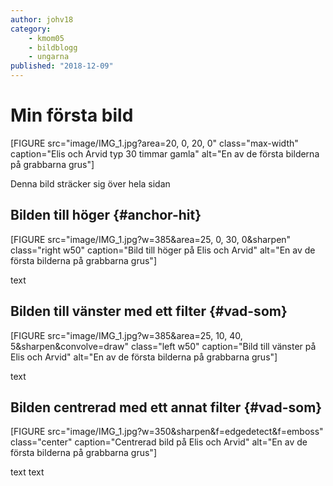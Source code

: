 ```yaml
---
author: johv18
category:
    - kmom05
    - bildblogg
    - ungarna
published: "2018-12-09"
---
```

Min första bild
==================================

[FIGURE src="image/IMG_1.jpg?area=20, 0, 20, 0" class="max-width" caption="Elis och Arvid typ 30 timmar gamla" alt="En av de första bilderna på grabbarna grus"]

<!--more-->
Denna bild sträcker sig över hela sidan

## Bilden till höger {#anchor-hit}

[FIGURE src="image/IMG_1.jpg?w=385&area=25, 0, 30, 0&sharpen" class="right w50" caption="Bild till höger på Elis och Arvid" alt="En av de första bilderna på grabbarna grus"]

text  




##  Bilden till vänster med ett filter {#vad-som}

[FIGURE src="image/IMG_1.jpg?w=385&area=25, 10, 40, 5&sharpen&convolve=draw" class="left w50" caption="Bild till vänster på Elis och Arvid" alt="En av de första bilderna på grabbarna grus"]

text  

##  Bilden centrerad med ett annat filter {#vad-som}

[FIGURE src="image/IMG_1.jpg?w=350&sharpen&f=edgedetect&f=emboss" class="center" caption="Centrerad bild på Elis och Arvid" alt="En av de första bilderna på grabbarna grus"]

text text
